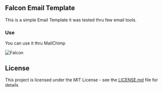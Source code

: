 ## Falcon Email Template

This is a simple Email Template it was tested thru few email tools.

### Use

You can use it thru MailChimp

![Falcon](https://dorinaemailtest.s3.us-east-2.amazonaws.com/falcon.png)
## License

This project is licensed under the MIT License - see the [LICENSE.md](LICENSE.md) file for details
